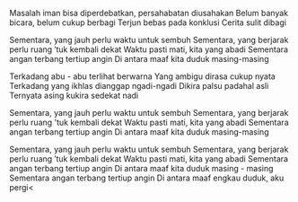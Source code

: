 Masalah iman bisa diperdebatkan, persahabatan diusahakan
Belum banyak bicara, belum cukup berbagi
Terjun bebas pada konklusi
Cerita sulit dibagi

Sementara, yang jauh perlu waktu untuk sembuh
Sementara, yang berjarak perlu ruang ′tuk kembali dekat
Waktu pasti mati, kita yang abadi
Sementara angan terbang tertiup angin
Di antara maaf kita duduk masing-masing

Terkadang abu - abu terlihat berwarna
Yang ambigu dirasa cukup nyata
Terkadang yang ikhlas dianggap ngadi-ngadi
Dikira palsu padahal asli
Ternyata asing kukira sedekat nadi

Sementara, yang jauh perlu waktu untuk sembuh
Sementara, yang berjarak perlu ruang 'tuk kembali dekat
Waktu pasti mati, kita yang abadi
Sementara angan terbang tertiup angin
Di antara maaf kita duduk masing-masing

Sementara, yang jauh perlu waktu untuk sembuh
Sementara, yang berjarak perlu ruang ′tuk kembali dekat
Waktu pasti mati, kita yang abadi
Sementara angan terbang tertiup angin
Di antara maaf kita duduk masing - masing
Sementara angan terbang tertiup angin
Di antara maaf engkau duduk, aku pergi<
